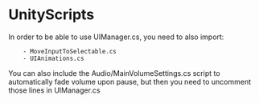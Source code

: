 # UnityScripts
In order to be able to use UIManager.cs, you need to also import:
```
	- MoveInputToSelectable.cs
	- UIAnimations.cs
```

You can also include the Audio/MainVolumeSettings.cs script to automatically fade volume upon pause, but then you need to uncomment those lines in UIManager.cs
